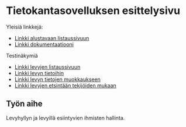 # Tietokantasovelluksen esittelysivu

Yleisiä linkkejä:

* [Linkki alustavaan listaussivuun](https://hcjaakko.users.cs.helsinki.fi/levyhylly/record)
* [Linkki dokumentaatiooni](https://github.com/jheiska/Levyhylly/blob/master/doc/dokumentaatio.pdf)

Testinäkymiä
* [Linkki levyjen listaussivuun](https://hcjaakko.users.cs.helsinki.fi/levyhylly/record_list)
* [Linkki levyn tietoihin](https://hcjaakko.users.cs.helsinki.fi/levyhylly/record_view)
* [Linkki levyn tietojen muokkaukseen](https://hcjaakko.users.cs.helsinki.fi/levyhylly/record_edit)
* [Linkki levyjen etsintään tekijöiden mukaan](https://hcjaakko.users.cs.helsinki.fi/levyhylly/record_find)



## Työn aihe

Levyhyllyn ja levyillä esiintyvien ihmisten hallinta.
